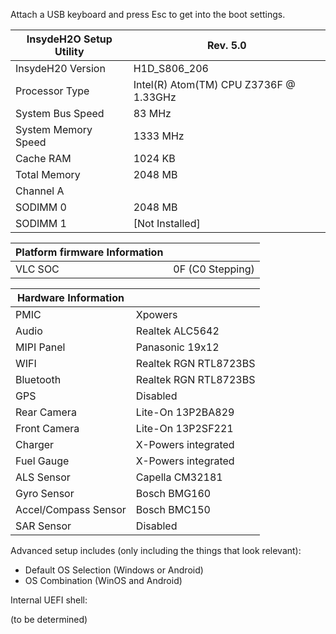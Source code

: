 Attach a USB keyboard and press Esc to get into the boot settings.

InsydeH2O Setup Utility | Rev. 5.0
---|---
InsydeH20 Version | H1D_S806_206
Processor Type | Intel(R) Atom(TM) CPU  Z3736F @ 1.33GHz
System Bus Speed | 83 MHz
System Memory Speed | 1333 MHz
Cache RAM | 1024 KB
Total Memory | 2048 MB
Channel A |
SODIMM 0 | 2048 MB
SODIMM 1 | [Not Installed]

Platform firmware Information  |  |
---|---
VLC SOC  | 0F (C0 Stepping)

Hardware Information |  |
---|---
PMIC | Xpowers
Audio | Realtek ALC5642
MIPI Panel | Panasonic 19x12
WIFI | Realtek RGN RTL8723BS
Bluetooth | Realtek RGN RTL8723BS
GPS | Disabled
Rear Camera | Lite-On 13P2BA829
Front Camera | Lite-On 13P2SF221
Charger | X-Powers integrated
Fuel Gauge | X-Powers integrated
ALS Sensor | Capella CM32181
Gyro Sensor | Bosch BMG160
Accel/Compass Sensor | Bosch BMC150
SAR Sensor | Disabled

Advanced setup includes (only including the things that look relevant):
- Default OS Selection (Windows or Android)
- OS Combination (WinOS and Android)

Internal UEFI shell:

(to be determined)
